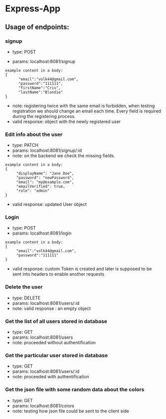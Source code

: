 # Express-App

## Usage of endpoints:
###  signup

* type: POST 

* params:  localhost:8081/signup
```
example content in a body: 
{
      "email":"volk44@gmail.com",
      "password":"111111",
      "firstName":"Cris",
      "lastName":"Blondie"
}
```
* note: registering twice with the same email is forbidden, when testing registration we should change an email each time. Every field is required during the registering process.
* valid response: object with the newly registered user

### Edit info about the user
* type: PATCH
* params: localhost:8081/signup/:id
* note: on the backend we check the missing fields. 
```
example content in a body: 
{
     "displayName": "Jane Doe",
     "password": "newPassword",
     "email": "my@example.com",
     "emailVerified": true,
     "role": "admin"
}
```
* valid response:  updated User object

### Login
* type: POST
* params: localhost:8081/login
```
example content in a body: 
{
     "email":"volk44@gmail.com",
     "password":"111111"
}
```
* valid response:  custom Token is created and later is supposed to be sent into headers to enable another requests


### Delete the user
* type: DELETE
* params: localhost:8081/users/:id
* note: valid response : an empty object


### Get the list of all users stored in database
* type: GET
* params: localhost:8081/users
* note: proceeded without authentification

### Get the particular user stored in database  
* type: GET
* params: localhost:8081/users/:id
* note: proceeded with authentification

### Get the json file with some random data about the colors  
* type: GET
* params: localhost:8081/colors
* note: testing how json file could be sent to the client side


